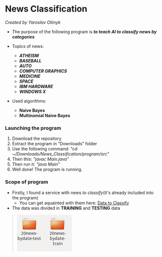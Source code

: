 # News Classification
*Created by Yaroslav Oliinyk*

* The purpose of the following program is 
***to teach AI to classify news by categories***

* Topics of news: 
    * ***ATHEISM***
    * ***BASEBALL***
    * ***AUTO***
    * ***COMPUTER GRAPHICS***
    * ***MEDICINE***
    * ***SPACE***
    * ***IBM HARDWARE***
    * ***WINDOWS X***
    
* Used algorithms: 
    * **Naive Bayes**
    * **Multinomial Naive Bayes**
    
### Launching the program
1. Download the repository
2. Extract the program in "Downloads" folder
3. Use the following command: *"cd ~/Downloads/News_Classification/program/src"*
4. Then this: *"javac Main.java"*
5. Then run it: *"java Main"*
6. Well done! The program is running.

### Scope of program
* Firstly, I found a service with news *to classify*(it's already included into the program)
   * You can get aquainted with them here: [Data to Classify](http://qwone.com/~jason/20Newsgroups/)
* The data was divided in **TRAINING** and **TESTING** data
>![Fetched data](https://raw.githubusercontent.com/yaroslavoliinyk/News_Classification/master/pics/1.png)
